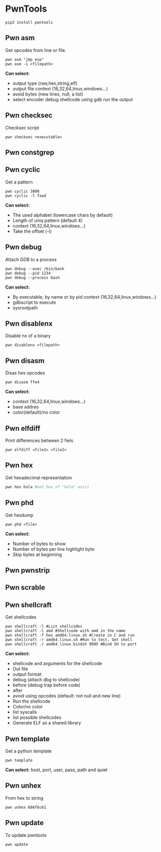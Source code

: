 # PwnTools

```text
pip3 install pwntools
```

## Pwn asm 

Get opcodes from line or file. 

```text
pwn asm "jmp esp" 
pwn asm -i <filepath>
```

**Can select:** 

* output type \(raw,hex,string,elf\)
* output file context \(16,32,64,linux,windows...\)
* avoid bytes \(new lines, null, a list\) 
* select encoder debug shellcode using gdb run the output

##   **Pwn checksec**

Checksec script 

```text
pwn checksec <executable>
```

## Pwn constgrep

## Pwn cyclic 

Get a pattern

```text
pwn cyclic 3000
pwn cyclic -l faad
```

**Can select:**    

* The used alphabet \(lowercase chars by default\)
* Length of uniq pattern \(default 4\)
* context \(16,32,64,linux,windows...\)
* Take the offset \(-l\)

## Pwn debug

Attach GDB to a process

```text
pwn debug --exec /bin/bash
pwn debug --pid 1234
pwn debug --process bash
```

**Can select:** 

* By executable, by name or by pid context \(16,32,64,linux,windows...\) 
* gdbscript to execute 
* sysrootpath

## Pwn disablenx 

Disable nx of a binary  

```text
pwn disablenx <filepath>
```

## Pwn disasm 

Disas hex opcodes

```text
pwn disasm ffe4
```

**Can select:** 

* context \(16,32,64,linux,windows...\) 
* base addres 
* color\(default\)/no color

## Pwn elfdiff 

Print differences between 2 fiels

```text
pwn elfdiff <file1> <file2>
```

## Pwn hex 

Get hexadecimal representation

```bash
pwn hex hola #Get hex of "hola" ascii
```

## Pwn phd 

Get hexdump 

```text
pwn phd <file>
```

 **Can select:** 

* Number of bytes to show 
* Number of bytes per line highlight byte 
* Skip bytes at beginning

## Pwn pwnstrip 

## Pwn scrable

## Pwn shellcraft 

Get shellcodes

```text
pwn shellcraft -l #List shellcodes 
pwn shellcraft -l amd #Shellcode with amd in the name
pwn shellcraft -f hex amd64.linux.sh #Create in C and run
pwn shellcraft -r amd64.linux.sh #Run to test. Get shell 
pwn shellcraft .r amd64.linux.bindsh 9095 #Bind SH to port
```

**Can select:**

* shellcode and arguments for the shellcode
* Out file
* output format
* debug \(attach dbg to shellcode\)
* before \(debug trap before code\) 
* after
* avoid using opcodes \(default: not null and new line\)
* Run the shellcode
* Color/no color
* list syscalls 
* list possible shellcodes 
* Generate ELF as a shared library

## Pwn template 

Get a python template 

```text
pwn template
```

**Can select:** host, port, user, pass, path and quiet

## Pwn unhex 

From hex to string 

```text
pwn unhex 686f6c61
```

## Pwn update 

To update pwntools

```text
pwn update
```

